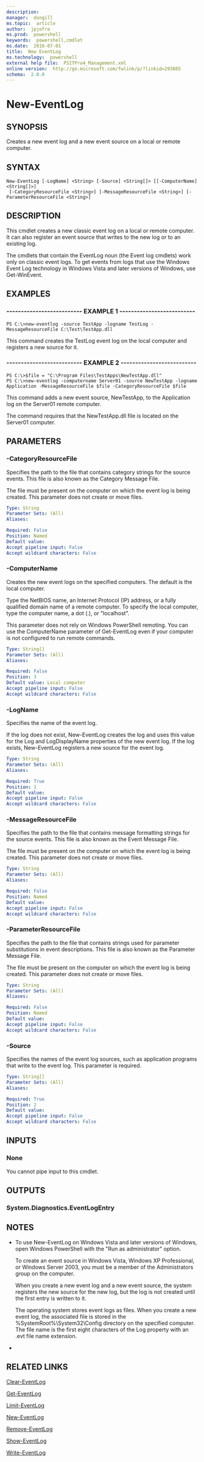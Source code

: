 ```yaml
---
description:  
manager:  dongill
ms.topic:  article
author:  jpjofre
ms.prod:  powershell
keywords:  powershell,cmdlet
ms.date:  2016-07-01
title:  New EventLog
ms.technology:  powershell
external help file:  PSITPro4_Management.xml
online version:  http://go.microsoft.com/fwlink/p/?linkid=293885
schema:  2.0.0
---
```



# New-EventLog
## SYNOPSIS
Creates a new event log and a new event source on a local or remote computer.

## SYNTAX

```
New-EventLog [-LogName] <String> [-Source] <String[]> [[-ComputerName] <String[]>]
 [-CategoryResourceFile <String>] [-MessageResourceFile <String>] [-ParameterResourceFile <String>]
```

## DESCRIPTION
This cmdlet creates a new classic event log on a local or remote computer.
It can also register an event source that writes to the new log or to an existing log.

The cmdlets that contain the EventLog noun (the Event log cmdlets) work only on classic event logs.
To get events from logs that use the Windows Event Log technology in Windows Vista and later versions of Windows, use Get-WinEvent.

## EXAMPLES

### -------------------------- EXAMPLE 1 --------------------------
```
PS C:\>new-eventlog -source TestApp -logname TestLog -MessageResourceFile C:\Test\TestApp.dll
```

This command creates the TestLog event log on the local computer and registers a new source for it.

### -------------------------- EXAMPLE 2 --------------------------
```
PS C:\>$file = "C:\Program Files\TestApps\NewTestApp.dll"
PS C:\>new-eventlog -computername Server01 -source NewTestApp -logname Application -MessageResourceFile $file -CategoryResourceFile $file
```

This command adds a new event source, NewTestApp, to the Application log on the Server01 remote computer.

The command requires that the NewTestApp.dll file is located on the Server01 computer.

## PARAMETERS

### -CategoryResourceFile
Specifies the path to the file that contains category strings for the source events. 
This file is also known as the Category Message File.

The file must be present on the computer on which the event log is being created.
This parameter does not create or move files.

```yaml
Type: String
Parameter Sets: (All)
Aliases: 

Required: False
Position: Named
Default value: 
Accept pipeline input: False
Accept wildcard characters: False
```

### -ComputerName
Creates the new event logs on the specified computers.
The default is the local computer.

Type the NetBIOS name, an Internet Protocol (IP) address, or a fully qualified domain name of a remote computer.
To specify the local computer, type the computer name, a dot (.), or "localhost".

This parameter does not rely on Windows PowerShell remoting.
You can use the ComputerName parameter of Get-EventLog even if your computer is not configured to run remote commands.

```yaml
Type: String[]
Parameter Sets: (All)
Aliases: 

Required: False
Position: 3
Default value: Local computer
Accept pipeline input: False
Accept wildcard characters: False
```

### -LogName
Specifies the name of the event log.

If the log does not exist, New-EventLog creates the log and uses this value for the Log and LogDisplayName properties of the new event log.
If the log exists, New-EventLog registers a new source for the event log.

```yaml
Type: String
Parameter Sets: (All)
Aliases: 

Required: True
Position: 1
Default value: 
Accept pipeline input: False
Accept wildcard characters: False
```

### -MessageResourceFile
Specifies the path to the file that contains message formatting strings for the source events.
This file is also known as the Event Message File.

The file must be present on the computer on which the event log is being created.
This parameter does not create or move files.

```yaml
Type: String
Parameter Sets: (All)
Aliases: 

Required: False
Position: Named
Default value: 
Accept pipeline input: False
Accept wildcard characters: False
```

### -ParameterResourceFile
Specifies the path to the file that contains strings used for parameter substitutions in event descriptions.
This file is also known as the Parameter Message File.

The file must be present on the computer on which the event log is being created.
This parameter does not create or move files.

```yaml
Type: String
Parameter Sets: (All)
Aliases: 

Required: False
Position: Named
Default value: 
Accept pipeline input: False
Accept wildcard characters: False
```

### -Source
Specifies the names of the event log sources, such as application programs that write to the event log.
This parameter is required.

```yaml
Type: String[]
Parameter Sets: (All)
Aliases: 

Required: True
Position: 2
Default value: 
Accept pipeline input: False
Accept wildcard characters: False
```

## INPUTS

### None
You cannot pipe input to this cmdlet.

## OUTPUTS

### System.Diagnostics.EventLogEntry

## NOTES
* To use New-EventLog on Windows Vista and later versions of Windows, open Windows PowerShell with the "Run as administrator" option.

  To create an event source in Windows Vista, Windows XP Professional, or Windows Server 2003, you must be a member of the Administrators group on the computer.

  When you create a new event log and a new event source, the system registers the new source for the new log, but the log is not created until the first entry is written to it.

  The operating system stores event logs as files.
When you create a new event log, the associated file is stored in the %SystemRoot%\System32\Config directory on the specified computer.
The file name is the first eight characters of the Log property with an .evt file name extension.

*

## RELATED LINKS

[Clear-EventLog](Clear-EventLog.md)

[Get-EventLog](Get-EventLog.md)

[Limit-EventLog](Limit-EventLog.md)

[New-EventLog](New-EventLog.md)

[Remove-EventLog](Remove-EventLog.md)

[Show-EventLog](Show-EventLog.md)

[Write-EventLog](Write-EventLog.md)

